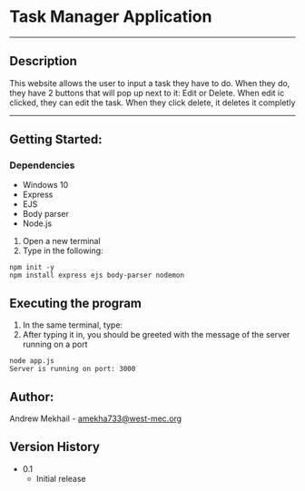 # Task Manager Application
---
## Description
This website allows the user to input a task they have to do. When they do, they have 2 buttons that will pop up next to it: Edit or Delete. When edit ic clicked, they can edit the task. When they click delete, it deletes it completly

---
## Getting Started:
### Dependencies
* Windows 10
* Express
* EJS
* Body parser
* Node.js
  
1. Open a new terminal
2. Type in the following:
```
npm init -y
npm install express ejs body-parser nodemon
```

## Executing the program
1. In the same terminal, type:
2. After typing it in, you should be greeted with the message of the server running on a port
```
node app.js
Server is running on port: 3000
```

## Author:
Andrew Mekhail - amekha733@west-mec.org

## Version History
* 0.1
  *   Initial release
